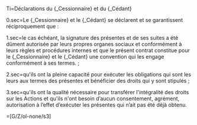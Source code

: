 Ti=Déclarations du {_Cessionnaire} et du {_Cédant}

0.sec=Le {_Cessionnaire} et le {_Cédant} se déclarent et se garantissent réciproquement que :

1.sec=le cas échéant, la signature des présentes et de ses suites a été dûment autorisée par leurs propres organes sociaux et conformément à leurs règles et procédures internes et que le présent contrat constitue pour le {_Cessionnaire} et le {_Cédant} une convention qui les engage conformément à ses termes. ;

2.sec=qu'ils ont la pleine capacité pour exécuter les obligations qui sont les leurs aux termes des présentes et bénéficier des droits qui y sont stipulés ;

3.sec=qu'ils ont la qualité nécessaire pour transférer l'intégralité des droits sur les Actions et qu'ils n'ont besoin d’aucun consentement, agrément, autorisation à l’effet d’exécuter les présentes qui n’ait pas été déjà obtenu.

=[G/Z/ol-none/s3]
